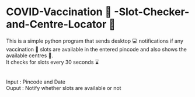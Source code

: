# COVID-Vaccination 💉 -Slot-Checker-and-Centre-Locator 🚩

This is a simple python program that sends desktop 💻 notifications if any vaccination 💉 slots are available in the entered pincode and also shows the available centres 🏥. <br>
It checks for slots every 30 seconds ⌛ <br> <br>

Input : Pincode and Date <br/>
Ouput : Notify whether slots are available or not <br/>



